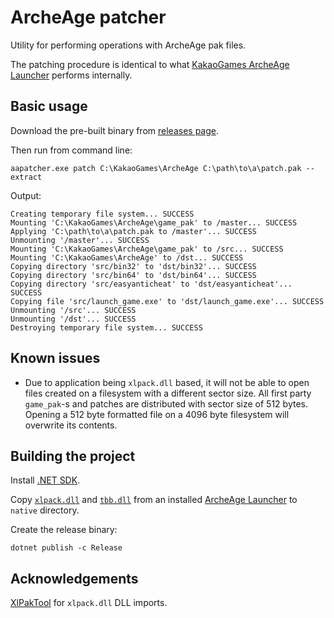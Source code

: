 # ArcheAge patcher

Utility for performing operations with ArcheAge pak files.

The patching procedure is identical to what [KakaoGames ArcheAge Launcher](https://archeage.playkakaogames.com/download) performs internally.

## Basic usage

Download the pre-built binary from [releases page](https://github.com/Ingramz/archeage/releases).

Then run from command line:
```
aapatcher.exe patch C:\KakaoGames\ArcheAge C:\path\to\a\patch.pak --extract
```

Output:
```
Creating temporary file system... SUCCESS
Mounting 'C:\KakaoGames\ArcheAge\game_pak' to /master... SUCCESS
Applying 'C:\path\to\a\patch.pak to /master'... SUCCESS
Unmounting '/master'... SUCCESS
Mounting 'C:\KakaoGames\ArcheAge\game_pak' to /src... SUCCESS
Mounting 'C:\KakaoGames\ArcheAge' to /dst... SUCCESS
Copying directory 'src/bin32' to 'dst/bin32'... SUCCESS
Copying directory 'src/bin64' to 'dst/bin64'... SUCCESS
Copying directory 'src/easyanticheat' to 'dst/easyanticheat'... SUCCESS
Copying file 'src/launch_game.exe' to 'dst/launch_game.exe'... SUCCESS
Unmounting '/src'... SUCCESS
Unmounting '/dst'... SUCCESS
Destroying temporary file system... SUCCESS
```

## Known issues

* Due to application being `xlpack.dll` based, it will not be able to open files created on a filesystem with a different sector size.
  All first party `game_pak`-s and patches are distributed with sector size of 512 bytes. Opening a 512 byte formatted file on a 4096 byte filesystem will overwrite its contents.

## Building the project

Install [.NET SDK](https://dotnet.microsoft.com/en-us/download).

Copy [`xlpack.dll`](https://web.archive.org/web/20240428065207/https://akamai-aa-gamecdn.playkakaogames.com/live/Launcher/Archeage/deploy/plugins/xlpack.dll.zip) and [`tbb.dll`](https://web.archive.org/web/20240428065232/https://akamai-aa-gamecdn.playkakaogames.com/live/Launcher/Archeage/deploy/plugins/tbb.dll.zip) from an installed [ArcheAge Launcher](https://archeage.playkakaogames.com/download) to `native` directory.

Create the release binary:
```
dotnet publish -c Release
```

## Acknowledgements

[XlPakTool](https://github.com/nikes/XlPakTool) for `xlpack.dll` DLL imports.
